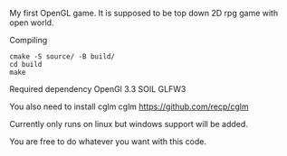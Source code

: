 My first OpenGL game.
It is supposed to be top down 2D rpg game with open world.

Compiling
```
cmake -S source/ -B build/
cd build
make
```
Required dependency
OpenGl 3.3
SOIL
GLFW3

You also need to install cglm
cglm https://github.com/recp/cglm


Currently only runs on linux but windows support will be added.

You are free to do whatever you want with this code.
